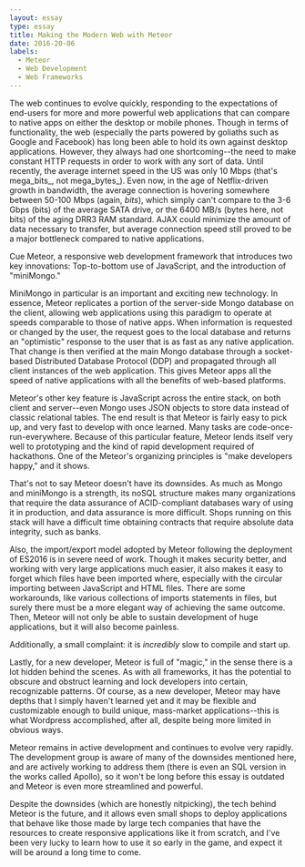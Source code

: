 ```yaml
---
layout: essay
type: essay
title: Making the Modern Web with Meteor
date: 2016-20-06
labels:
  - Meteor
  - Web Development
  - Web Frameworks
---
```


The web continues to evolve quickly, responding to the expectations of end-users for more and more powerful web applications that can compare to native apps on either the desktop or mobile phones. Though in terms of functionality, the web (especially the parts powered by goliaths such as Google and Facebook) has long been able to hold its own against desktop applications. However, they always had one shortcoming--the need to make constant HTTP requests in order to work with any sort of data. Until recently, the average internet speed in the US was only 10 Mbps (that's mega_bits_, not mega_bytes_). Even now, in the age of Netflix-driven growth in bandwidth, the average connection is hovering somewhere between 50-100 Mbps (again, _bits_), which simply can't compare to the 3-6 Gbps (bits) of the average SATA drive, or the 6400 MB/s (bytes here, not bits) of the aging DRR3 RAM standard. AJAX could minimize the amount of data necessary to transfer, but average connection speed still proved to be a major bottleneck compared to native applications.

Cue Meteor, a responsive web development framework that introduces two key innovations: Top-to-bottom use of JavaScript, and the introduction of "miniMongo."

MiniMongo in particular is an important and exciting new technology. In essence, Meteor replicates a portion of the server-side Mongo database on the client, allowing web applications using this paradigm to operate at speeds comparable to those of native apps. When information is requested or changed by the user, the request goes to the local database and returns an "optimistic" response to the user that is as fast as any native application. That change is then verified at the main Mongo database through a socket-based Distributed Database Protocol (DDP) and propagated through all client instances of the web application. This gives Meteor apps all the speed of native applications with all the benefits of web-based platforms.

Meteor's other key feature is JavaScript across the entire stack, on both client and server--even Mongo uses JSON objects to store data instead of classic relational tables. The end result is that Meteor is fairly easy to pick up, and very fast to develop with once learned. Many tasks are code-once-run-everywhere. Because of this particular feature, Meteor lends itself very well to prototyping and the kind of rapid development required of hackathons. One of the Meteor's organizing principles is "make developers happy," and it shows.

That's not to say Meteor doesn't have its downsides. As much as Mongo and miniMongo is a strength, its noSQL structure makes many organizations that require the data assurance of ACID-compliant databases wary of using it in production, and data assurance is more difficult. Shops running on this stack will have a difficult time obtaining contracts that require absolute data integrity, such as banks.

Also, the import/export model adopted by Meteor following the deployment of ES2016 is in severe need of work. Though it makes security better, and working with very large applications much easier, it also makes it easy to forget which files have been imported where, especially with the circular importing between JavaScript and HTML files. There are some workarounds, like various collections of imports statements in files, but surely there must be a more elegant way of achieving the same outcome. Then, Meteor will not only be able to sustain development of huge applications, but it will also become painless.

Additionally, a small complaint: it is _incredibly_ slow to compile and start up.

Lastly, for a new developer, Meteor is full of "magic," in the sense there is a lot hidden behind the scenes. As with all frameworks, it has the potential to obscure and obstruct learning and lock developers into certain, recognizable patterns. Of course, as a new developer, Meteor may have depths that I simply haven't learned yet and it may be flexible and customizable enough to build unique, mass-market applications--this is what Wordpress accomplished, after all, despite being more limited in obvious ways.

Meteor remains in active development and continues to evolve very rapidly. The development group is aware of many of the downsides mentioned here, and are actively working to address them (there is even an SQL version in the works called Apollo), so it won't be long before this essay is outdated and Meteor is even more streamlined and powerful.

Despite the downsides (which are honestly nitpicking), the tech behind Meteor is the future, and it allows even small shops to deploy applications that behave like those made by large tech companies that have the resources to create responsive applications like it from scratch, and I've been very lucky to learn how to use it so early in the game, and expect it will be around a long time to come.
